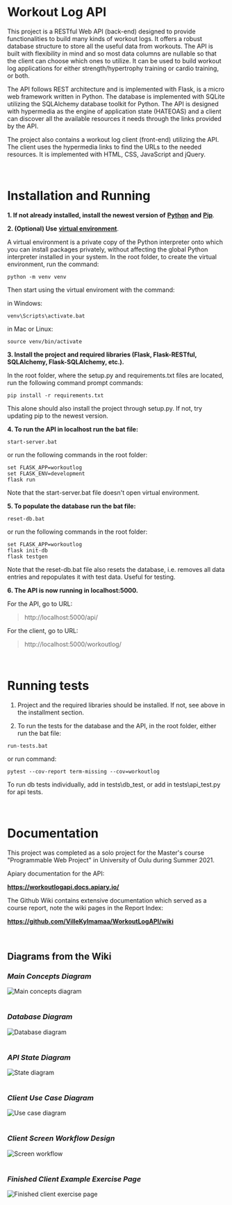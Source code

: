 # Workout Log API

This project is a RESTful Web API (back-end) designed to provide functionalities to build many kinds of workout logs. It offers a robust database structure to store all the useful data from workouts. The API is built with flexibility in mind and so most data columns are nullable so that the client can choose which ones to utilize. It can be used to build workout log applications for either strength/hypertrophy training or cardio training, or both.

The API follows REST architecture and is implemented with Flask, is a micro web framework written in Python. The database is implemented with SQLite utilizing the SQLAlchemy database toolkit for Python. The API is designed with hypermedia as the engine of application state (HATEOAS) and a client can discover all the available resources it needs through the links provided by the API.

The project also contains a workout log client (front-end) utilizing the API. The client uses the hypermedia links to find the URLs to the needed resources. It is implemented with HTML, CSS, JavaScript and jQuery.


<br />


# Installation and Running

**1. If not already installed, install the newest version of** [**Python**](https://www.python.org/downloads/) **and** [**Pip**](https://pypi.org/project/pip/).

**2. (Optional) Use** [**virtual environment**](https://docs.python.org/3/tutorial/venv.html).

A virtual environment is a private copy of the Python interpreter onto which you can install packages privately, without affecting the global Python interpreter installed in your system. In the root folder, to create the virtual environment, run the command:

```
python -m venv venv
```

Then start using the virtual enviroment with the command:

in Windows:

```
venv\Scripts\activate.bat
```

in Mac or Linux:

```
source venv/bin/activate
```


**3. Install the project and required libraries (Flask, Flask-RESTful, SQLAlchemy, Flask-SQLAlchemy, etc.).**

In the root folder, where the setup.py and requirements.txt files are located, run the following command prompt commands:
 
 ```
 pip install -r requirements.txt
 ```
 
 This alone should also install the project through setup.py. If not, try updating pip to the newest version.

**4. To run the API in localhost run the bat file:**

```
start-server.bat
```

or run the following commands in the root folder:

```
set FLASK_APP=workoutlog
set FLASK_ENV=development
flask run
```

Note that the start-server.bat file doesn't open virtual environment.

**5. To populate the database run the bat file:**

```
reset-db.bat
```

or run the following commands in the root folder:

```
set FLASK_APP=workoutlog
flask init-db
flask testgen
```

Note that the reset-db.bat file also resets the database, i.e. removes all data entries and repopulates it with test data. Useful for testing.


**6. The API is now running in localhost:5000.**

For the API, go to URL: 

>http://localhost:5000/api/

For the client, go to URL:

>http://localhost:5000/workoutlog/


<br />


# Running tests

1. Project and the required libraries should be installed. If not, see above in the installment section.

2. To run the tests for the database and the API, in the root folder, either run the bat file:

```
run-tests.bat
```

or run command:

```
pytest --cov-report term-missing --cov=workoutlog
```

To run db tests individually, add in tests\db_test, or add in tests\api_test.py for api tests.


<br />


# Documentation

This project was completed as a solo project for the Master's course "Programmable Web Project" in University of Oulu during Summer 2021.

Apiary documentation for the API:

**https://workoutlogapi.docs.apiary.io/**

The Github Wiki contains extensive documentation which served as a course report, note the wiki pages in the Report Index:

**https://github.com/VilleKylmamaa/WorkoutLogAPI/wiki**

<br />

## Diagrams from the Wiki

### _Main Concepts Diagram_
![Main concepts diagram](https://raw.githubusercontent.com/VilleKylmamaa/WorkoutLogAPI/main/uploads/main-concepts-diagram.png)
<br /><br />

### _Database Diagram_
![Database diagram](https://raw.githubusercontent.com/VilleKylmamaa/WorkoutLogAPI/main/uploads/database-diagram.png)
<br /><br />

### _API State Diagram_
![State diagram](https://raw.githubusercontent.com/VilleKylmamaa/WorkoutLogAPI/main/uploads/state-diagram.png)
<br /><br />

### _Client Use Case Diagram_
![Use case diagram](https://raw.githubusercontent.com/VilleKylmamaa/WorkoutLogAPI/main/uploads/use-case-diagram.png)
<br /><br />

### _Client Screen Workflow Design_
![Screen workflow](https://raw.githubusercontent.com/VilleKylmamaa/WorkoutLogAPI/main/uploads/screenflow.png)
<br /><br />

### _Finished Client Example Exercise Page_
![Finished client exercise page](https://raw.githubusercontent.com/VilleKylmamaa/WorkoutLogAPI/main/uploads/client-screencaps/max-chart.jpg)
<br /><br />



